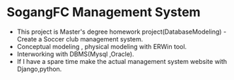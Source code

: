 # SogangFC Management System
- This project is Master's degree homework project(DatabaseModeling) - Create a Soccer club management system.
- Conceptual modeling , physical modeling with ERWin tool.
- Interworking with DBMS(Mysql ,Oracle). 
- If I have a spare time make the actual management system website with Django,python.
